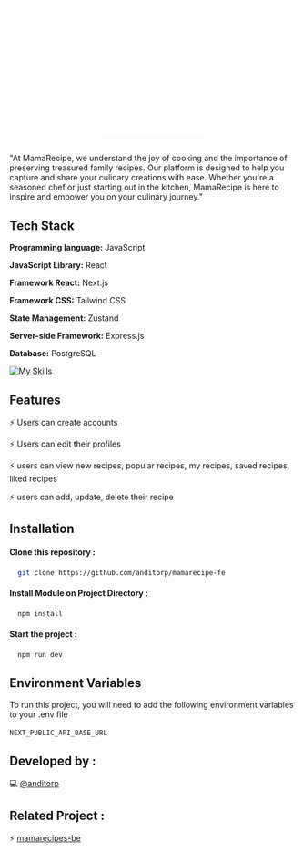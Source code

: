 <p align="center">
  <img src="./public/logo (2).png" alt="Logo">
</p>

##

"At MamaRecipe, we understand the joy of cooking and the importance of preserving treasured family recipes. Our platform is designed to help you capture and share your culinary creations with ease. Whether you're a seasoned chef or just starting out in the kitchen, MamaRecipe is here to inspire and empower you on your culinary journey."

## Tech Stack

**Programming language:** JavaScript

**JavaScript Library:** React

**Framework React:** Next.js

**Framework CSS:** Tailwind CSS

**State Management:** Zustand

**Server-side Framework:** Express.js

**Database:** PostgreSQL

[![My Skills](https://skillicons.dev/icons?i=js,react,next,tailwind,express,postgres,vercel)](https://skillicons.dev)

## Features

⚡ Users can create accounts

⚡ Users can edit their profiles

⚡ users can view new recipes, popular recipes, my recipes, saved recipes, liked recipes

⚡ users can add, update, delete their recipe

## Installation

#### Clone this repository :

```bash
  git clone https://github.com/anditorp/mamarecipe-fe
```

#### Install Module on Project Directory :

```bash
  npm install
```

#### Start the project :

```bash
  npm run dev
```

## Environment Variables

To run this project, you will need to add the following environment variables to your .env file

`NEXT_PUBLIC_API_BASE_URL`

## Developed by :

💻 [@anditorp](https://github.com/anditorp)

## Related Project :

⚡ [mamarecipes-be](https://github.com/anditorp)
